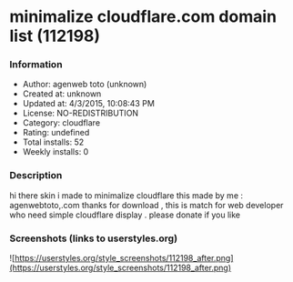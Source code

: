 # minimalize cloudflare.com domain list (112198)

### Information
- Author: agenweb toto (unknown)
- Created at: unknown
- Updated at: 4/3/2015, 10:08:43 PM
- License: NO-REDISTRIBUTION
- Category: cloudflare
- Rating: undefined
- Total installs: 52
- Weekly installs: 0


### Description
hi there skin i made to minimalize cloudflare
this made by me : agenwebtoto,.com thanks for download , this is match for web developer who need simple cloudflare display . please donate if you like


### Screenshots (links to userstyles.org)
![https://userstyles.org/style_screenshots/112198_after.png](https://userstyles.org/style_screenshots/112198_after.png)


